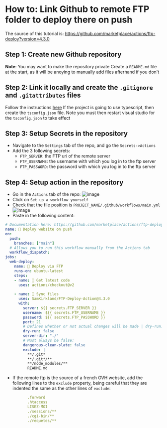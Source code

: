 # How to: Link Github to remote FTP folder to deploy there on push

The source of this tutorial is: https://github.com/marketplace/actions/ftp-deploy?version=4.3.0

## Step 1: Create new Github repository
**Note**: You may want to make the repository private
Create a `README.md` file at the start, as it will be anoying to manually add files afterhand if you don't

## Step 2: Link it locally and create the `.gitignore` and `.gitattributes` files
Follow the instructions [here](/How%20to:%20Create%20new%20typescript%20project%20in%20VS2019%20remotely%20connected%20to%20github/main.md#how-to-create-new-typescript-project-in-vs2019-remotely-connected-to-github)
If the project is going to use typescript, then create the `tsconfig.json` file. Note you must then restart visual studio for the `tsconfig.json` to take effect

## Step 3: Setup Secrets in the repository
* Navigate to the `Settings` tab of the repo, and go the `Secrets->Actions`
* Add the 3 following secrets:
  * `FTP_SERVER`: the FTP uri of the remote server
  * `FTP_USERNAME`: the username with which you log in to the ftp server
  * `FTP_PASSWORD`: the password with which you log in to the ftp server

## Step 4: Setup action in the repository
* Go in the `Actions` tab of the repo:
![image](https://user-images.githubusercontent.com/65409906/177016515-a2308702-e11d-491f-b019-3767256cab37.png)
* Click on `Set up a workflow yourself`
* Check that the file position is `PROJECT_NAME/.github/workflows/main.yml`
![image](https://user-images.githubusercontent.com/65409906/177016548-09affcb2-4623-48c2-894c-623aa1288eb3.png)
* Paste in the following content:
```yml
# Documentation here: https://github.com/marketplace/actions/ftp-deploy?version=4.3.0
name: 🚀 Deploy website on push
on:
  push:
    branches: ["main"]
  # Allows you to run this workflow manually from the Actions tab
  workflow_dispatch:
jobs:
  web-deploy:
    name: 🎉 Deploy via FTP
    runs-on: ubuntu-latest
    steps:
    - name: 🚚 Get latest code
      uses: actions/checkout@v2
    
    - name: 📂 Sync files
      uses: SamKirkland/FTP-Deploy-Action@4.3.0
      with:
        server: ${{ secrets.FTP_SERVER }}
        username: ${{ secrets.FTP_USERNAME }}
        password: ${{ secrets.FTP_PASSWORD }}
        port: 21
        # Defines whether or not actual changes will be made | dry-run: true means that no changes will be made
        dry-run: false
        server-dir: "./"
        # Must always be false:
        dangerous-clean-slate: false
        exclude: |
          **/.git*
          **/.git*/**
          **/node_modules/**
          README.md
```
* If the remote ftp is the source of a french OVH website, add the following lines to the `exclude` property, being careful that they are indented the same as the other lines of `exclude`:
```yml
          .forward
          .htaccess
          LISEZ-MOI
          ./sessions/**
          ./cgi-bin/**
          ./requetes/**
```
